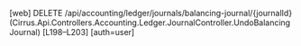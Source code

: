 [web] DELETE /api/accounting/ledger/journals/balancing-journal/{journalId}  (Cirrus.Api.Controllers.Accounting.Ledger.JournalController.UndoBalancingJournal)  [L198–L203] [auth=user]

